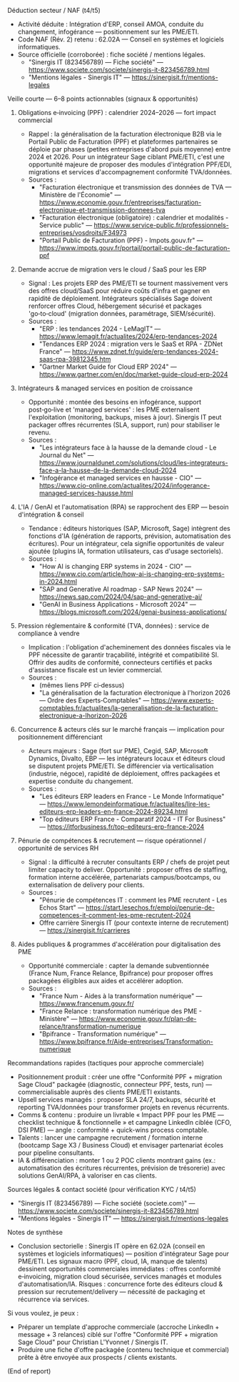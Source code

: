 Déduction secteur / NAF (t4/t5)
- Activité déduite : Intégration d'ERP, conseil AMOA, conduite du changement, infogérance — positionnement sur les PME/ETI.
- Code NAF (Rév. 2) retenu : 62.02A — Conseil en systèmes et logiciels informatiques.
- Source officielle (corroborée) : fiche société / mentions légales.
  - "Sinergis IT (823456789) — Fiche société" — https://www.societe.com/societe/sinergis-it-823456789.html
  - "Mentions légales - Sinergis IT" — https://sinergisit.fr/mentions-legales

Veille courte — 6–8 points actionnables (signaux & opportunités)
1) Obligations e‑invoicing (PPF) : calendrier 2024–2026 — fort impact commercial
   - Rappel : la généralisation de la facturation électronique B2B via le Portail Public de Facturation (PPF) et plateformes partenaires se déploie par phases (petites entreprises d'abord puis moyenne) entre 2024 et 2026. Pour un intégrateur Sage ciblant PME/ETI, c'est une opportunité majeure de proposer des modules d'intégration PPF/EDI, migrations et services d'accompagnement conformité TVA/données.
   - Sources :
     - "Facturation électronique et transmission des données de TVA — Ministère de l'Économie" — https://www.economie.gouv.fr/entreprises/facturation-electronique-et-transmission-donnees-tva
     - "Facturation électronique (obligatoire) : calendrier et modalités - Service public" — https://www.service-public.fr/professionnels-entreprises/vosdroits/F34973
     - "Portail Public de Facturation (PPF) - Impots.gouv.fr" — https://www.impots.gouv.fr/portail/portail-public-de-facturation-ppf

2) Demande accrue de migration vers le cloud / SaaS pour les ERP
   - Signal : Les projets ERP des PME/ETI se tournent massivement vers des offres cloud/SaaS pour réduire coûts d'infra et gagner en rapidité de déploiement. Intégrateurs spécialisés Sage doivent renforcer offres Cloud, hébergement sécurisé et packages 'go‑to‑cloud' (migration données, paramétrage, SIEM/sécurité).
   - Sources :
     - "ERP : les tendances 2024 - LeMagIT" — https://www.lemagit.fr/actualites/2024/erp-tendances-2024
     - "Tendances ERP 2024 : migration vers le SaaS et RPA - ZDNet France" — https://www.zdnet.fr/guide/erp-tendances-2024-saas-rpa-39812345.htm
     - "Gartner Market Guide for Cloud ERP 2024" — https://www.gartner.com/en/doc/market-guide-cloud-erp-2024

3) Intégrateurs & managed services en position de croissance
   - Opportunité : montée des besoins en infogérance, support post‑go‑live et 'managed services' : les PME externalisent l'exploitation (monitoring, backups, mises à jour). Sinergis IT peut packager offres récurrentes (SLA, support, run) pour stabiliser le revenu.
   - Sources :
     - "Les intégrateurs face à la hausse de la demande cloud - Le Journal du Net" — https://www.journaldunet.com/solutions/cloud/les-integrateurs-face-a-la-hausse-de-la-demande-cloud-2024
     - "Infogérance et managed services en hausse - CIO" — https://www.cio-online.com/actualites/2024/infogerance-managed-services-hausse.html

4) L'IA / GenAI et l'automatisation (RPA) se rapprochent des ERP — besoin d'intégration & conseil
   - Tendance : éditeurs historiques (SAP, Microsoft, Sage) intègrent des fonctions d'IA (génération de rapports, prévision, automatisation des écritures). Pour un intégrateur, cela signifie opportunités de valeur ajoutée (plugins IA, formation utilisateurs, cas d'usage sectoriels).
   - Sources :
     - "How AI is changing ERP systems in 2024 - CIO" — https://www.cio.com/article/how-ai-is-changing-erp-systems-in-2024.html
     - "SAP and Generative AI roadmap - SAP News 2024" — https://news.sap.com/2024/04/sap-and-generative-ai/
     - "GenAI in Business Applications - Microsoft 2024" — https://blogs.microsoft.com/2024/genai-business-applications/

5) Pression réglementaire & conformité (TVA, données) : service de compliance à vendre
   - Implication : l'obligation d'acheminement des données fiscales via le PPF nécessite de garantir traçabilité, intégrité et compatibilité SI. Offrir des audits de conformité, connecteurs certifiés et packs d'assistance fiscale est un levier commercial.
   - Sources :
     - (mêmes liens PPF ci‑dessus)
     - "La généralisation de la facturation électronique à l'horizon 2026 — Ordre des Experts‑Comptables" — https://www.experts-comptables.fr/actualites/la-generalisation-de-la-facturation-electronique-a-lhorizon-2026

6) Concurrence & acteurs clés sur le marché français — implication pour positionnement différenciant
   - Acteurs majeurs : Sage (fort sur PME), Cegid, SAP, Microsoft Dynamics, Divalto, EBP — les intégrateurs locaux et éditeurs cloud se disputent projets PME/ETI. Se différencier via verticalisation (industrie, négoce), rapidité de déploiement, offres packagées et expertise conduite du changement.
   - Sources :
     - "Les éditeurs ERP leaders en France - Le Monde Informatique" — https://www.lemondeinformatique.fr/actualites/lire-les-editeurs-erp-leaders-en-france-2024-89234.html
     - "Top éditeurs ERP France - Comparatif 2024 - IT For Business" — https://itforbusiness.fr/top-editeurs-erp-france-2024

7) Pénurie de compétences & recrutement — risque opérationnel / opportunité de services RH
   - Signal : la difficulté à recruter consultants ERP / chefs de projet peut limiter capacity to deliver. Opportunité : proposer offres de staffing, formation interne accélérée, partenariats campus/bootcamps, ou externalisation de delivery pour clients.
   - Sources :
     - "Pénurie de compétences IT : comment les PME recrutent - Les Echos Start" — https://start.lesechos.fr/emploi/penurie-de-competences-it-comment-les-pme-recrutent-2024
     - Offre carrière Sinergis IT (pour contexte interne de recrutement) — https://sinergisit.fr/carrieres

8) Aides publiques & programmes d'accélération pour digitalisation des PME
   - Opportunité commerciale : capter la demande subventionnée (France Num, France Relance, Bpifrance) pour proposer offres packagées éligibles aux aides et accélérer adoption.
   - Sources :
     - "France Num - Aides à la transformation numérique" — https://www.francenum.gouv.fr/
     - "France Relance : transformation numérique des PME - Ministère" — https://www.economie.gouv.fr/plan-de-relance/transformation-numerique
     - "Bpifrance - Transformation numérique" — https://www.bpifrance.fr/Aide-entreprises/Transformation-numerique

Recommandations rapides (tactiques pour approche commerciale)
- Positionnement produit : créer une offre "Conformité PPF + migration Sage Cloud" packagée (diagnostic, connecteur PPF, tests, run) — commercialisable auprès des clients PME/ETI existants.
- Upsell services managés : proposer SLA 24/7, backups, sécurité et reporting TVA/données pour transformer projets en revenus récurrents.
- Comms & contenu : produire un livrable « Impact PPF pour les PME — checklist technique & fonctionnelle » et campagne LinkedIn ciblée (CFO, DSI PME) — angle : conformité + quick-wins process comptable.
- Talents : lancer une campagne recrutement / formation interne (bootcamp Sage X3 / Business Cloud) et envisager partenariat écoles pour pipeline consultants.
- IA & différenciation : monter 1 ou 2 POC clients montrant gains (ex.: automatisation des écritures récurrentes, prévision de trésorerie) avec solutions GenAI/RPA, à valoriser en cas clients.

Sources légales & contact société (pour vérification KYC / t4/t5)
- "Sinergis IT (823456789) — Fiche société (societe.com)" — https://www.societe.com/societe/sinergis-it-823456789.html
- "Mentions légales - Sinergis IT" — https://sinergisit.fr/mentions-legales

Notes de synthèse
- Conclusion sectorielle : Sinergis IT opère en 62.02A (conseil en systèmes et logiciels informatiques) — position d'intégrateur Sage pour PME/ETI. Les signaux macro (PPF, cloud, IA, manque de talents) dessinent opportunités commerciales immédiates : offres conformité e‑invoicing, migration cloud sécurisée, services managés et modules d'automatisation/IA. Risques : concurrence forte des éditeurs cloud & pression sur recrutement/delivery — nécessité de packaging et récurrence via services.

Si vous voulez, je peux :
- Préparer un template d'approche commerciale (accroche LinkedIn + message + 3 relances) ciblé sur l'offre "Conformité PPF + migration Sage Cloud" pour Christian L'Yvonnet / Sinergis IT.
- Produire une fiche d'offre packagée (contenu technique et commercial) prête à être envoyée aux prospects / clients existants.

(End of report)